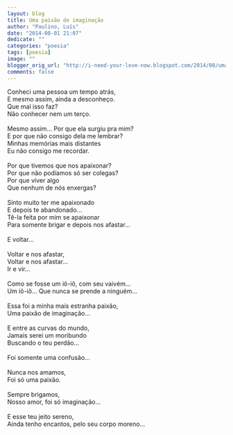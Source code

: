 ```yaml
---
layout: blog
title: Uma paixão de imaginação
author: "Paulino, Luís"
date: "2014-08-01 21:07"
dedicate: ""
categories: "poesia"
tags: [poesia]
image: ""
blogger_orig_url: "http://i-need-your-love-now.blogspot.com/2014/08/uma-paixao-de-imaginacao.html"
comments: false
---
```


Conheci uma pessoa um tempo atrás,\
E mesmo assim, ainda a desconheço.\
Que mal isso faz?\
Não conhecer nem um terço.\
\
Mesmo assim... Por que ela surgiu pra mim?\
E por que não consigo dela me lembrar?\
Minhas memórias mais distantes\
Eu não consigo me recordar.\
\
Por que tivemos que nos apaixonar?\
Por que não podíamos só ser colegas?\
Por que viver algo\
Que nenhum de nós enxergas?\
\
Sinto muito ter me apaixonado\
E depois te abandonado...\
Tê-la feita por mim se apaixonar\
Para somente brigar e depois nos afastar...\
\
E voltar...\
\
Voltar e nos afastar,\
Voltar e nos afastar...\
Ir e vir...\
\
Como se fosse um iô-iô, com seu vaivém...\
Um iô-iô... Que nunca se prende a ninguém...\
\
Essa foi a minha mais estranha paixão,\
Uma paixão de imaginação...\
\
E entre as curvas do mundo,\
Jamais serei um moribundo\
Buscando o teu perdão...\
\
Foi somente uma confusão...\
\
Nunca nos amamos,\
Foi só uma paixão.\
\
Sempre brigamos,\
Nosso amor, foi só imaginação...\
\
E esse teu jeito sereno,\
Ainda tenho encantos, pelo seu corpo moreno...
